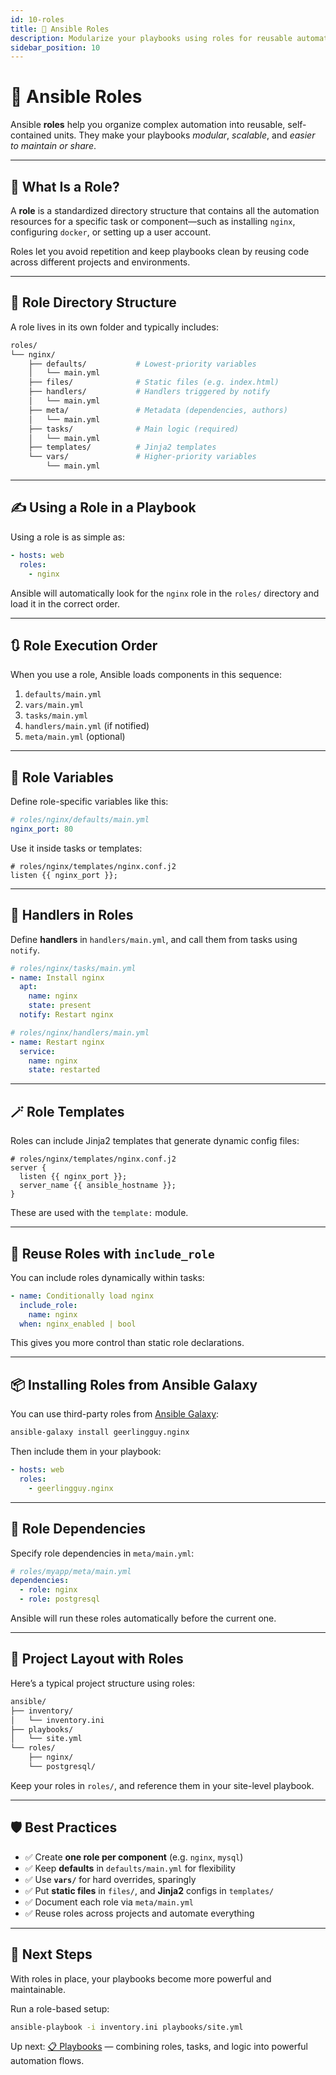 ```yaml
---
id: 10-roles
title: 🧩 Ansible Roles
description: Modularize your playbooks using roles for reusable automation.
sidebar_position: 10
---
```


# 🧩 Ansible Roles

Ansible **roles** help you organize complex automation into reusable, self-contained units. They make your playbooks *modular*, *scalable*, and *easier to maintain or share*.

---

## 🧱 What Is a Role?

A **role** is a standardized directory structure that contains all the automation resources for a specific task or component—such as installing `nginx`, configuring `docker`, or setting up a user account.

Roles let you avoid repetition and keep playbooks clean by reusing code across different projects and environments.

---

## 📁 Role Directory Structure

A role lives in its own folder and typically includes:

```bash
roles/
└── nginx/
    ├── defaults/           # Lowest-priority variables
    │   └── main.yml
    ├── files/              # Static files (e.g. index.html)
    ├── handlers/           # Handlers triggered by notify
    │   └── main.yml
    ├── meta/               # Metadata (dependencies, authors)
    │   └── main.yml
    ├── tasks/              # Main logic (required)
    │   └── main.yml
    ├── templates/          # Jinja2 templates
    └── vars/               # Higher-priority variables
        └── main.yml
````

---

## ✍️ Using a Role in a Playbook

Using a role is as simple as:

```yaml
- hosts: web
  roles:
    - nginx
```

Ansible will automatically look for the `nginx` role in the `roles/` directory and load it in the correct order.

---

## 🔃 Role Execution Order

When you use a role, Ansible loads components in this sequence:

1. `defaults/main.yml`
2. `vars/main.yml`
3. `tasks/main.yml`
4. `handlers/main.yml` (if notified)
5. `meta/main.yml` (optional)

---

## 🔌 Role Variables

Define role-specific variables like this:

```yaml
# roles/nginx/defaults/main.yml
nginx_port: 80
```

Use it inside tasks or templates:

```jinja2
# roles/nginx/templates/nginx.conf.j2
listen {{ nginx_port }};
```

---

## 🚦 Handlers in Roles

Define **handlers** in `handlers/main.yml`, and call them from tasks using `notify`.

```yaml
# roles/nginx/tasks/main.yml
- name: Install nginx
  apt:
    name: nginx
    state: present
  notify: Restart nginx

# roles/nginx/handlers/main.yml
- name: Restart nginx
  service:
    name: nginx
    state: restarted
```

---

## 🪄 Role Templates

Roles can include Jinja2 templates that generate dynamic config files:

```jinja2
# roles/nginx/templates/nginx.conf.j2
server {
  listen {{ nginx_port }};
  server_name {{ ansible_hostname }};
}
```

These are used with the `template:` module.

---

## 🔁 Reuse Roles with `include_role`

You can include roles dynamically within tasks:

```yaml
- name: Conditionally load nginx
  include_role:
    name: nginx
  when: nginx_enabled | bool
```

This gives you more control than static role declarations.

---

## 📦 Installing Roles from Ansible Galaxy

You can use third-party roles from [Ansible Galaxy](https://galaxy.ansible.com):

```bash
ansible-galaxy install geerlingguy.nginx
```

Then include them in your playbook:

```yaml
- hosts: web
  roles:
    - geerlingguy.nginx
```

---

## 📜 Role Dependencies

Specify role dependencies in `meta/main.yml`:

```yaml
# roles/myapp/meta/main.yml
dependencies:
  - role: nginx
  - role: postgresql
```

Ansible will run these roles automatically before the current one.

---

## 📁 Project Layout with Roles

Here’s a typical project structure using roles:

```bash
ansible/
├── inventory/
│   └── inventory.ini
├── playbooks/
│   └── site.yml
└── roles/
    ├── nginx/
    └── postgresql/
```

Keep your roles in `roles/`, and reference them in your site-level playbook.

---

## 🛡️ Best Practices

* ✅ Create **one role per component** (e.g. `nginx`, `mysql`)
* ✅ Keep **defaults** in `defaults/main.yml` for flexibility
* ✅ Use **`vars/`** for hard overrides, sparingly
* ✅ Put **static files** in `files/`, and **Jinja2** configs in `templates/`
* ✅ Document each role via `meta/main.yml`
* ✅ Reuse roles across projects and automate everything

---

## 🚀 Next Steps

With roles in place, your playbooks become more powerful and maintainable.

Run a role-based setup:

```bash
ansible-playbook -i inventory.ini playbooks/site.yml
```

Up next: [📋 Playbooks](./11-playbooks.md) — combining roles, tasks, and logic into powerful automation flows.
